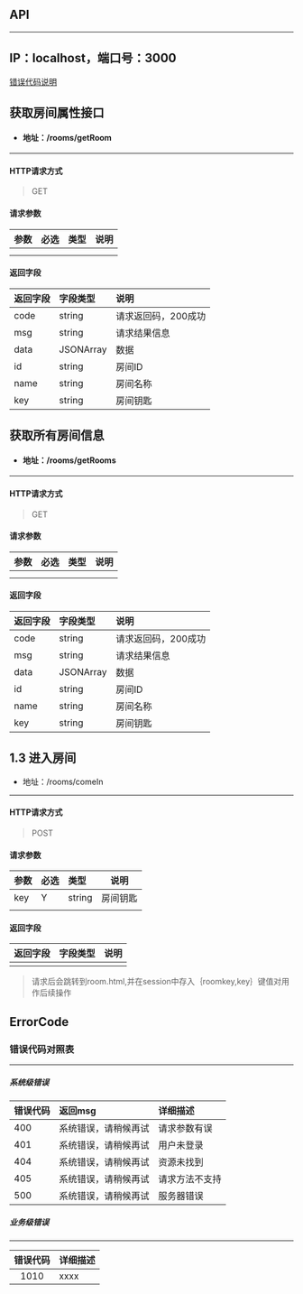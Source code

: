 ## API
---
## IP：localhost，端口号：3000
 [错误代码说明](#errorcode)
## 获取房间属性接口

* #### 地址：/rooms/getRoom

---
#### HTTP请求方式

> GET

#### 请求参数

|参数|必选|类型|说明|
|:----- |:-------|:-----|----- |
|  |  | |  |
|  |  |  |  |

#### 返回字段

|返回字段|字段类型|说明 |
|:----- |:------|:----------------------------- |
|code | string |请求返回码，200成功|
|msg | string |请求结果信息|
|data | JSONArray |数据|
|id | string |房间ID|
|name | string | 房间名称 |
|key | string |房间钥匙 |

## 获取所有房间信息

* #### 地址：/rooms/getRooms

---
#### HTTP请求方式

> GET

#### 请求参数

|参数|必选|类型|说明|
|:----- |:-------|:-----|----- |
|  |  | |  |
|  |  |  |  |

#### 返回字段

|返回字段|字段类型|说明 |
|:----- |:------|:----------------------------- |
|code | string |请求返回码，200成功|
|msg | string |请求结果信息|
|data | JSONArray |数据|
|id | string |房间ID|
|name | string | 房间名称 |
|key | string |房间钥匙 |

## 1.3 进入房间

*  地址：/rooms/comeIn

---
#### HTTP请求方式

> POST

#### 请求参数

|参数|必选|类型|说明|
|:----- |:-------|:-----|----- |
| key |  Y|string | 房间钥匙 |
|  |  |  |  |

#### 返回字段

|返回字段|字段类型|说明 |
|:----- |:------|:----------------------------- |
| |  ||

> 请求后会跳转到room.html,并在session中存入｛roomkey,key｝键值对用作后续操作




## ErrorCode

### 错误代码对照表

---

##### 系统级错误

|错误代码|返回msg|详细描述|
|:----- |:-------|:-----|
| 400 |系统错误，请稍候再试  |请求参数有误 
| 401 | 系统错误，请稍候再试 | 用户未登录 
| 404 | 系统错误，请稍候再试 | 资源未找到 |
| 405 | 系统错误，请稍候再试 | 请求方法不支持 |
| 500 | 系统错误，请稍候再试 | 服务器错误 |

 
##### 业务级错误

---

| 错误代码 | 详细描述 |
|:-------------:|:-------------|
| 1010 | xxxx |
 
